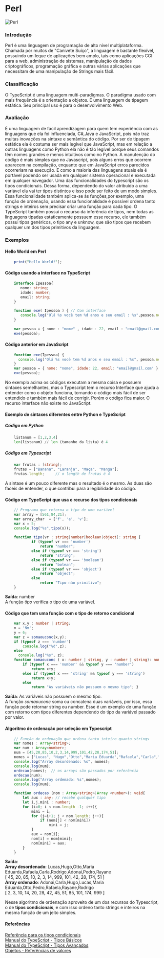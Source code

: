 # Perl
![Perl](http://www.w3big.com/perl/0020_999_1373967199_perl_256.png)

### Introdução
Perl é uma linguagem de programação de alto nível multiplataforma. Chamada por muitos de "Canivete Suíço", a linguagem é bastante flexível, possuindo um leque de aplicações bem amplo, tais como aplicações CGI para a web, administração de sistemas, manipulação de dados criptográficos, programação gráfica e outras várias aplicações que necessitam de uma manipulação de Strings mais fácil.
### Classificação
O TypeScript é uma linguagem multi-paradigmas. O paradigma usado com mais frequência é a orientação a objetos.
É uma linguagem de tipagem estática. Seu principal uso é para o desenvolvimento Web.
### Avaliação
É uma linguagem de fácil aprendizagem para quem tem experiência com as linguagens que ela foi influenciada, C#,Java e JavaScript, pois não traz muitas inovações na sintaxe e semântica do código. Por ser de tipagem estática ela é costuma ser mais legível que JavaScript, mas em relação a outras linguagens como Python ela não é tão legível porque seus comandos têm nomes grandes e menos intuitivos como no Python.
A manutenção do código é mais simples que no Javascript, pois alguns erros que ocorrem aparecem na compilação, enquanto que em JavaScript erros parecidos ocorreriam na execução.
E como a maioria das linguagens atuais ela é portável podendo ser usada em qualquer sistema operacional e executada em qualquer navegador.
Uma das funcionalidades do typescript são os tipos condicionais.
Dessa forma, dependendo do valor atribuído a uma variável ela vai ter tipos distintos e isso pode ser feito de um modo simples.
Essa funcionalidade também aplica-se às funções,por exemplo, uma função de ordenação, 
usando essa funcionalidade é possível ordena tanto strings e inteiros sem precisar criar uma função para cada tipo. 
O TypeScript também possui o recurso da inferência de tipos, nem todas as linguagens tipadas estaticamente possuem esse recurso, ele também possui tipos genéricos, o tipo any e unknow, que são tipos que recebem qualquer um dos tipos primitivos da linguagem.
### Exemplos 
#### Hello World em Perl
```pl
    print("Hello World!");
```
#### Código usando a interface no TypeScript
```ts
    interface Ipessoa{
       nome: string;
       idade: number;
       email: string;
    }
    
    function exe( Ipessoa ) { // Com interface
       console.log("Olá %s você tem %d anos e seu email : %s",pessoa.nome, pessoa.idade, pessoa.email);
    }
 
    var pessoa = { nome : "nome" , idade : 22, email : "email@gmail.com"};
    exe(pessoa);
```    
#### Código anterior em JavaScript
```js
    function exe(Ipessoa) {
      console.log("Olá %s você tem %d anos e seu email : %s", pessoa.nome, pessoa.idade, pessoa.email);
    }
    var pessoa = { nome: "nome", idade: 22, email: "email@gmail.com" };
    exe(pessoa);
```    
No exemplo acima os códigos executam a mesma coisa e possuem sintaxes semelhantes, mas o Typescript tem o recurso Interface que ajuda a entender como o objeto funciona, tornando o código mais fácil de ser entendido e também mais fácil de corrigir. Porém o código fica maior. O recurso interface não existe no JavaScript.
#### Exemplo de sintaxes diferentes entre Python e TypeScript
##### Código em Python
```py
    listanum = [1,2,3,4]
    len(listanum) // len (tamanho da lista) é 4
```
##### Código em Typescript
```ts
    var frutas : [string];
    frutas = ["Banana", "Laranja", "Maça", "Manga"];
    frutas.length;     // o length de frutas é 4
```    
A sintaxe é um pouco diferente mas o resultado é o mesmo. As duas são fáceis de entender, o que contribui para a legibilidade do código.
#### Código em TypeScript que usa o recurso dos tipos condicionais
```ts
    // Programa que retorna o tipo de uma variável
    var array = [561,84,21];
    var array_char  = ['f', 'a', 'v'];
    var x = 5;
    console.log("%s",tipo(x));
 
    function tipo(vr : string|number|boolean|object): string {
            if (typeof vr === 'number')
                return "number";
            else if (typeof vr === 'string')
                return "string";
            else if (typeof vr === 'boolean')
                return "bolean";
            else if (typeof vr === 'object')
                return "object";
            else
                return "Tipo não primitivo";
    }
```    
**Saída**: number  
A função *tipo* verifica o tipo de uma variável.   
#### Código que tem uma função com o tipo de retorno condicional
```ts
    var x,y : number | string;
    x = 'Nm';
    y = 6;
    var z = somaouconc(x,y);
    if (typeof z === 'number')
        console.log("%d",z);
    else
      console.log("%s", z);
    function somaouconc ( x: number | string, y : number | string): number|string{
        if (typeof x === 'number' && typeof y === 'number')
            return x+y;
        else if (typeof x === 'string' && typeof y === 'string')
            return x+y;
        else
            return "As variáveis não possuem o mesmo tipo"; }
```
**Saída**: As variáveis não possuem o mesmo tipo.  
A função *somaouconc*  soma ou concatena duas variáveis, por isso, essa função pode retornar string ou number. Esse é um exemplo de uma função com retorno com tipos diferentes dependendo do tipo da variável passado por valor.    
#### Algoritmo de ordenação por seleção em Typescript
```ts
    // Função de ordenação que ordena tanto inteiro quanto strings
    var nomes : Array<string>;
    var num : Array<number>;
    num = [45,20,85,10,2,3,14,999,101,42,28,174,51];
    nomes = ["Lucas", "Hugo","Otto","Maria Eduarda","Rafaela","Carla","Rodrigo","Adonai","Pedro","Rayane"];
    console.log("Array desordenado: %s", nomes);
    console.log(num); 
    ordecao(nomes);  // os arrays são passados por referência
    ordecao(num);
    console.log("Array ordenado: %s",nomes);
    console.log(num);

    function ordecao (nom : Array<string>|Array <number>): void{
        let aux : any; // recebe qualquer tipo
        let i,j,mini : number;
        for (i=0; i < nom.length -1; i++){
            mini = i;
            for (j=i+1; j < nom.length; j++){
                if (nom[j] < nom[mini])
                    mini = j;          
            }
            aux = nom[i];
            nom[i] = nom[mini];
            nom[mini] = aux;
        }
    } 
```
**Saída**:  
**Array desordenado**: Lucas,Hugo,Otto,Maria Eduarda,Rafaela,Carla,Rodrigo,Adonai,Pedro,Rayane  
                   [ 45, 20, 85, 10, 2, 3, 14, 999, 101, 42, 28, 174, 51 ]  
**Array ordenado**: Adonai,Carla,Hugo,Lucas,Maria Eduarda,Otto,Pedro,Rafaela,Rayane,Rodrigo  
                   [ 2, 3, 10, 14, 20, 28, 42, 45, 51, 85, 101, 174, 999 ]  

Nesse algoritmo de ordenação aproveito de um dos recursos do Typescript, o de **tipos condicionais**, e com isso ordeno tanto strings e inteiros na mesma função de um jeito simples.  
#### Referências
[Referência para os tipos condicionais](https://artsy.github.io/blog/2018/11/21/conditional-types-in-typescript/)  
[Manual do TypeScript - Tipos Básicos](https://www.typescriptlang.org/docs/handbook/basic-types.html)  
[Manual do TypeScript - Tipos Avançados](https://www.typescriptlang.org/docs/handbook/advanced-types.html)  
[Objetos - Referências de valores](https://blog.da2k.com.br/2017/01/25/objetos-referencias-de-valores-em-javascript/)  

